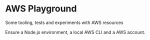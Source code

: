 # AWS Playground

Some tooling, tests and experiments with AWS resources

Ensure a Node.js environment, a local AWS CLI and a AWS account.
